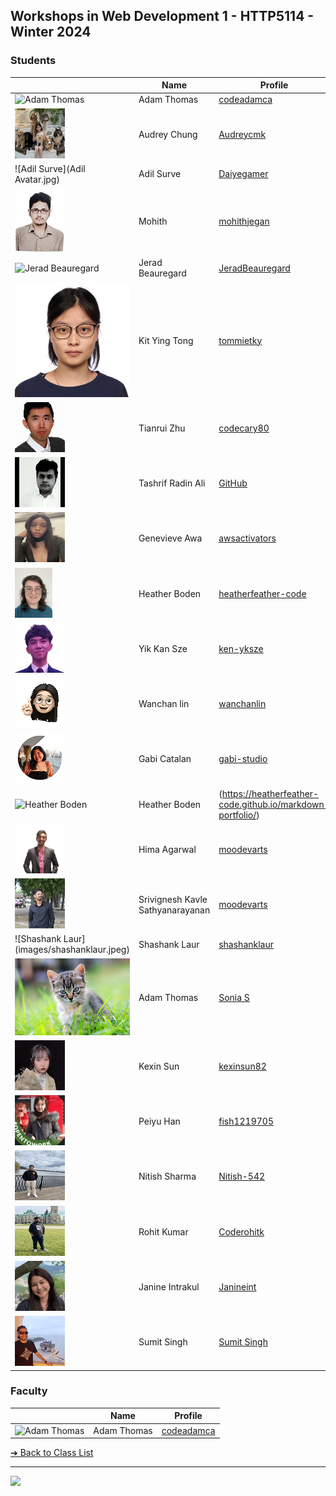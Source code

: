 <style>@import url("//readme.codeadam.ca/readme.css");</style>

## Workshops in Web Development 1 - HTTP5114 - Winter 2024

### Students


|                                       | Name         | Profile                                   |
| ------------------------------------- | ------------ | ----------------------------------------- |
| ![Adam Thomas](images/codeadamca.png) | Adam Thomas  | [codeadamca](faculty/codeadamca)          |
| ![Audrey Chung](images/Audreycmk.jpg) | Audrey Chung | [Audreycmk](https://github.com/Audreycmk) |
| ![Adil Surve](Adil Avatar.jpg) | Adil Surve | [Daiyegamer](https://github.com/Daiyegamer/Daiyegamer.github.io) |
| ![Mohith](images/mohithjegan.jpg)     | Mohith      | [mohithjegan](students/mohithjegan.markdown) |
| ![Jerad Beauregard](./images/JeradBeauregard.jpg)| Jerad Beauregard | [JeradBeauregard](https://github.com/JeradBeauregard) |
| ![TommieTKY](images/tommietky.jpg)    | Kit Ying Tong | [tommietky](students/tommietky)  |
| ![Tianrui Zhu](images/codecary80.jpg) | Tianrui Zhu | [codecary80](https://github.com/CodeCary80/Markdown.Portfolio) |
| ![Tashrif Radin Ali](./images/ramdao.jpg)|Tashrif Radin Ali |[GitHub](https://github.com/Ramdao)|
| ![Genevieve Awa](images/awsactivators.jpg)  | Genevieve Awa | [awsactivators](https://awsactivators.github.io) | 
| ![Heather Boden](/images/heatherfeather-code.jpg) | Heather Boden | [heatherfeather-code](https://heatherfeather-code.github.io/markdown-portfolio/)|
| ![Yik Kan Sze](images/ken-yksze.jpg)  | Yik Kan Sze | [ken-yksze](students/ken-yksze)  |               |
| ![Wanchan Lin](images/wanchanlin.png) | Wanchan lin | [wanchanlin](student/wanchanlin) |
| ![Gabi Catalan](images/gabi-studio.png) | Gabi Catalan | [gabi-studio](students/gabi-studio.markdown) |
| ![Heather Boden](/images/heatherfeather-code.jpeg) | Heather Boden | (https://heatherfeather-code.github.io/markdown-portfolio/)|
| ![Hima Agarwal](images/moodevarts.png) | Hima Agarwal | [moodevarts](students/moodevarts.md) |
| ![Srivignesh Kavle Sathyanarayanan](images/srivignesh95.jpeg) | Srivignesh Kavle Sathyanarayanan | [moodevarts](students/srivignesh95.markdown) |
| ![Shashank Laur] (images/shashanklaur.jpeg) | Shashank Laur | [shashanklaur](students/shashank.md)|
| ![Sonia Serrano](./images/sonia02020202.jpg) | Adam Thomas | [Sonia S](https://github.com/sonia02020202) |
| ![Kexin Sun](images/kexinsun82.jpg) | Kexin Sun | [kexinsun82](students/kexinsun82.markdown) |
| ![Peiyu Han](images/fish1219705.jpg)  | Peiyu Han   | [fish1219705](students/fish1219705.markdown)|
| ![Nitish Sharma](images/nitish-542.jpg)  | Nitish Sharma   | [Nitish-542](students/nitish-542.markdown)|
| ![Rohit Kumar](images/Coderohitk.jpg)  | Rohit Kumar   | [Coderohitk](students/Coderohitk.md)|
| ![Janine Intrakul](images/janine-resized.png)  | Janine Intrakul   | [Janineint](students/janineint.markdown)|
| ![Sumit Singh](/images/sumit.jpeg)  | Sumit Singh   | [Sumit Singh](students/sumitsingh.md)|

### Faculty

|                                       | Name        | Profile                          |
| ------------------------------------- | ----------- | -------------------------------- |
| ![Adam Thomas](images/codeadamca.png) | Adam Thomas | [codeadamca](faculty/codeadamca) |


[&#10132; Back to Class List](/)

---

<a href="https://brickmmo.com">
<img src="https://brickmmo.com/images/brickmmo-logo-horizontal.jpg" width="100">
</a>
